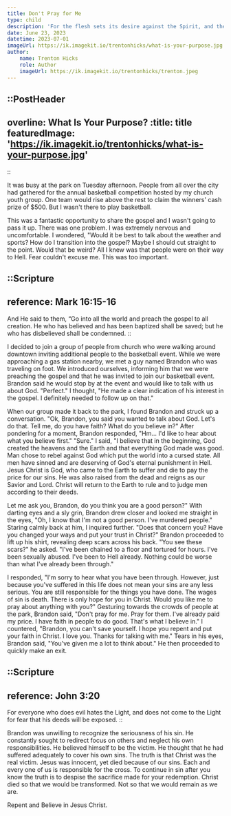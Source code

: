 ```yaml
---
title: Don't Pray for Me
type: child
description: 'For the flesh sets its desire against the Spirit, and the Spirit against the flesh; for these are in opposition to one another, so that you may not do the things that you please.'
date: June 23, 2023
datetime: 2023-07-01
imageUrl: https://ik.imagekit.io/trentonhicks/what-is-your-purpose.jpg
author:
    name: Trenton Hicks
    role: Author
    imageUrl: https://ik.imagekit.io/trentonhicks/trenton.jpeg
---
```


::PostHeader
---
overline: What Is Your Purpose?
:title: title
featuredImage: 'https://ik.imagekit.io/trentonhicks/what-is-your-purpose.jpg'
---
::

It was busy at the park on Tuesday afternoon. People from all over the city had gathered for the annual basketball competition hosted by my church youth group. One team would rise above the rest to claim the winners' cash prize of $500. But I wasn't there to play basketball.

This was a fantastic opportunity to share the gospel and I wasn't going to pass it up. There was one problem. I was extremely nervous and uncomfortable. I wondered, "Would it be best to talk about the weather and sports? How do I transition into the gospel? Maybe I should cut straight to the point. Would that be weird? All I knew was that people were on their way to Hell. Fear couldn't excuse me. This was too important.

::Scripture
---
reference: Mark 16:15-16
---
And He said to them, “Go into all the world and preach the gospel to all creation. He who has believed and has been baptized shall be saved; but he who has disbelieved shall be condemned.
::

I decided to join a group of people from church who were walking around downtown inviting additional people to the basketball event. While we were approaching a gas station nearby, we met a guy named Brandon who was traveling on foot. We introduced ourselves, informing him that we were preaching the gospel and that he was invited to join our basketball event. Brandon said he would stop by at the event and would like to talk with us about God. "Perfect." I thought, "He made a clear indication of his interest in the gospel. I definitely needed to follow up on that."

When our group made it back to the park, I found Brandon and struck up a conversation. "Ok, Brandon, you said you wanted to talk about God. Let's do that. Tell me, do you have faith? What do you believe in?" After pondering for a moment, Brandon responded, "Hm... I'd like to hear about what you believe first." "Sure." I said, "I believe that in the beginning, God created the heavens and the Earth and that everything God made was good. Man chose to rebel against God which put the world into a cursed state. All men have sinned and are deserving of God's eternal punishment in Hell. Jesus Christ is God, who came to the Earth to suffer and die to pay the price for our sins. He was also raised from the dead and reigns as our Savior and Lord. Christ will return to the Earth to rule and to judge men according to their deeds.

Let me ask you, Brandon, do you think you are a good person?" With darting eyes and a sly grin, Brandon drew closer and looked me straight in the eyes, "Oh, I know that I'm not a good person. I've murdered people." Staring calmly back at him, I inquired further. "Does that concern you? Have you changed your ways and put your trust in Christ?" Brandon proceeded to lift up his shirt, revealing deep scars across his back. "You see these scars?" he asked. "I've been chained to a floor and tortured for hours. I've been sexually abused. I've been to Hell already. Nothing could be worse than what I've already been through."

I responded, "I'm sorry to hear what you have been through. However, just because you've suffered in this life does not mean your sins are any less serious. You are still responsible for the things you have done. The wages of sin is death. There is only hope for you in Christ. Would you like me to pray about anything with you?" Gesturing towards the crowds of people at the park, Brandon said, "Don't pray for me. Pray for them. I've already paid my price. I have faith in people to do good. That's what I believe in." I countered, "Brandon, you can't save yourself. I hope you repent and put your faith in Christ. I love you. Thanks for talking with me." Tears in his eyes, Brandon said, "You've given me a lot to think about." He then proceeded to quickly make an exit.

::Scripture
---
reference: John 3:20
---
For everyone who does evil hates the Light, and does not come to the Light for fear that his deeds will be exposed.
::

Brandon was unwilling to recognize the seriousness of his sin. He constantly sought to redirect focus on others and neglect his own responsibilities. He believed himself to be the victim. He thought that he had suffered adequately to cover his own sins. The truth is that Christ was the real victim. Jesus was innocent, yet died because of our sins. Each and every one of us is responsible for the cross. To continue in sin after you know the truth is to despise the sacrifice made for your redemption. Christ died so that we would be transformed. Not so that we would remain as we are.

Repent and Believe in Jesus Christ.

